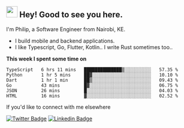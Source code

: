 <h2><img src="https://slackmojis.com/emojis/3643-cool-doge/download" width="30"/> Hey! Good to see you here.</h2>

<p>I'm Philip, a Software Engineer from Nairobi, KE. 

- I build mobile and backend applications.
- I like Typescript, Go, Flutter, Kotlin.. I write Rust sometimes too..</p>

**This week I spent some time on**
<!--START_SECTION:waka-->

```text
TypeScript   6 hrs 11 mins   ██████████████▒░░░░░░░░░░   57.35 %
Python       1 hr 5 mins     ██▓░░░░░░░░░░░░░░░░░░░░░░   10.10 %
Dart         1 hr 1 min      ██▒░░░░░░░░░░░░░░░░░░░░░░   09.43 %
Go           43 mins         █▓░░░░░░░░░░░░░░░░░░░░░░░   06.75 %
JSON         26 mins         █░░░░░░░░░░░░░░░░░░░░░░░░   04.03 %
HTML         16 mins         ▓░░░░░░░░░░░░░░░░░░░░░░░░   02.52 %
```

<!--END_SECTION:waka-->

If you'd like to connect with me elsewhere

[![Twitter Badge](https://img.shields.io/badge/-Twitter-1ca0f1?style=flat-square&labelColor=1ca0f1&logo=twitter&logoColor=white&link=https://twitter.com/_diogorodrigues)](https://twitter.com/kimathiphil)  [![Linkedin Badge](https://img.shields.io/badge/-LinkedIn-blue?style=flat-square&logo=Linkedin&logoColor=white&link=https://www.linkedin.com/in/philip-kimathi-2604a9114/)](https://www.linkedin.com/in/philip-kimathi-2604a9114/)

